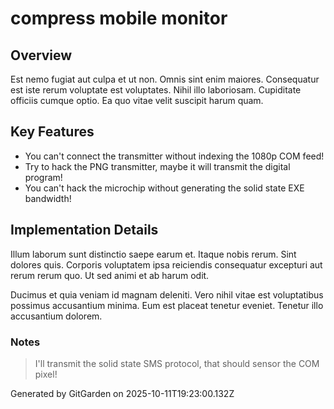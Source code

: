 # compress mobile monitor

## Overview
Est nemo fugiat aut culpa et ut non. Omnis sint enim maiores. Consequatur est iste rerum voluptate est voluptates. Nihil illo laboriosam. Cupiditate officiis cumque optio. Ea quo vitae velit suscipit harum quam.

## Key Features
- You can't connect the transmitter without indexing the 1080p COM feed!
- Try to hack the PNG transmitter, maybe it will transmit the digital program!
- You can't hack the microchip without generating the solid state EXE bandwidth!

## Implementation Details
Illum laborum sunt distinctio saepe earum et. Itaque nobis rerum. Sint dolores quis. Corporis voluptatem ipsa reiciendis consequatur excepturi aut rerum rerum quo. Ut sed animi et ab harum odit.
 Ducimus et quia veniam id magnam deleniti. Vero nihil vitae est voluptatibus possimus accusantium minima. Eum est placeat tenetur eveniet. Tenetur illo accusantium dolorem.

### Notes
> I'll transmit the solid state SMS protocol, that should sensor the COM pixel!

Generated by GitGarden on 2025-10-11T19:23:00.132Z